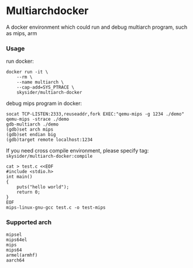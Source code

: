Multiarchdocker
=========
A docker environment which could run and debug multiarch program, such as mips, arm

### Usage

run docker:

	docker run -it \
		--rm \
		--name multiarch \
		--cap-add=SYS_PTRACE \
		skysider/multiarch-docker

debug mips program in docker:

```shell
socat TCP-LISTEN:2333,reuseaddr,fork EXEC:"qemu-mips -g 1234 ./demo"
qemu-mips -strace ./demo
gdb-multiarch ./demo
(gdb)set arch mips
(gdb)set endian big
(gdb)target remote localhost:1234
```

If you need cross compile environment, please specify tag: `skysider/multiarch-docker:compile`

```shell
cat > test.c <<EOF
#include <stdio.h>
int main()
{
	puts("hello world");
    return 0;
}
EOF
mips-linux-gnu-gcc test.c -o test-mips
```

### Supported arch

```
mipsel
mips64el
mips
mips64
armel(armhf)
aarch64
```

